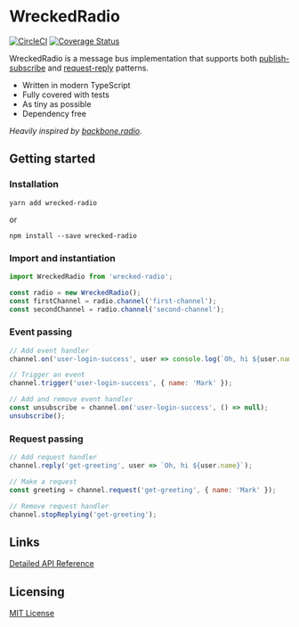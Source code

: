 # WreckedRadio

[![CircleCI](https://img.shields.io/circleci/build/github/alexeyoganezov/wrecked-radio.svg)](https://circleci.com/gh/frankendux/wrecked-radio)
[![Coverage Status](https://img.shields.io/coveralls/github/alexeyoganezov/wrecked-radio.svg)](https://coveralls.io/github/frankendux/wrecked-radio)

WreckedRadio is a message bus implementation that supports both [publish-subscribe](https://en.wikipedia.org/wiki/Publish%E2%80%93subscribe_pattern) and [request-reply](https://en.wikipedia.org/wiki/Publish%E2%80%93subscribe_pattern) patterns.

- Written in modern TypeScript
- Fully covered with tests
- As tiny as possible
- Dependency free

*Heavily inspired by [backbone.radio](https://github.com/marionettejs/backbone.radio).*

## Getting started

### Installation

`yarn add wrecked-radio`

or

`npm install --save wrecked-radio`

### Import and instantiation

```javascript
import WreckedRadio from 'wrecked-radio';

const radio = new WreckedRadio();
const firstChannel = radio.channel('first-channel');
const secondChannel = radio.channel('second-channel');
```

### Event passing

```javascript
// Add event handler
channel.on('user-login-success', user => console.log(`Oh, hi ${user.name}`));

// Trigger an event
channel.trigger('user-login-success', { name: 'Mark' });

// Add and remove event handler
const unsubscribe = channel.on('user-login-success', () => null);
unsubscribe();
```

### Request passing

```javascript
// Add request handler
channel.reply('get-greeting', user => `Oh, hi ${user.name}`);

// Make a request
const greeting = channel.request('get-greeting', { name: 'Mark' });

// Remove request handler
channel.stopReplying('get-greeting');
```

## Links

[Detailed API Reference](https://18-160222506-gh.circle-artifacts.com/0/home/circleci/repo/docs/classes/_wreckedradio_.wreckedradio.html)

## Licensing

[MIT License](https://github.com/frankendux/wrecked-radio/blob/master/LICENSE)
